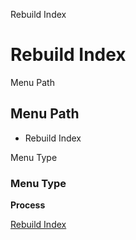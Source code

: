 
Rebuild Index
# Rebuild Index



Menu Path
## Menu Path



- Rebuild Index

Menu Type
### Menu Type

**Process**


[Rebuild Index](functional-guide/process/process-k_index_rerun.md)